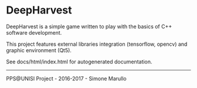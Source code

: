 # DeepHarvest

DeepHarvest is a simple game written to play with the basics of C++ software development.

This project features external libraries integration (tensorflow, opencv) and graphic environment (Qt5).

See docs/html/index.html for autogenerated documentation.

---
PPS@UNISI Project - 2016-2017 - Simone Marullo
